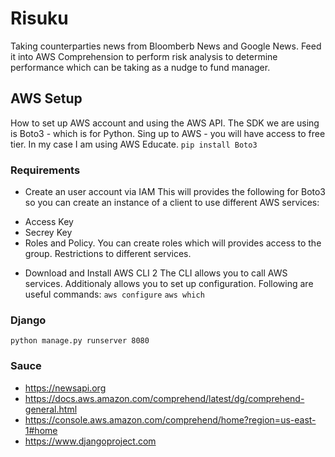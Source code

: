 # Risuku
Taking counterparties news from Bloomberb News and Google News. Feed it into AWS Comprehension to perform risk analysis to determine performance which can be taking as a nudge to fund manager.

## AWS Setup
How to set up AWS account and using the AWS API. The SDK we are using is Boto3 - which is for Python. Sing up to AWS - you will have access to free tier. In my case I am using AWS Educate.
```pip install Boto3```

### Requirements

* Create an user account via IAM
This will provides the following for Boto3 so you can create an instance of a client to use different AWS services:
 - Access Key
 - Secrey Key
 - Roles and Policy. You can create roles which will provides access to the group. Restrictions to different services. 
* Download and Install AWS CLI 2
The CLI allows you to call AWS services. Additionaly allows you to set up configuration.
Following are useful commands:
```aws configure```
```aws which```

### Django

```python manage.py runserver 8080```

### Sauce

* https://newsapi.org
* https://docs.aws.amazon.com/comprehend/latest/dg/comprehend-general.html
* https://console.aws.amazon.com/comprehend/home?region=us-east-1#home
* https://www.djangoproject.com
